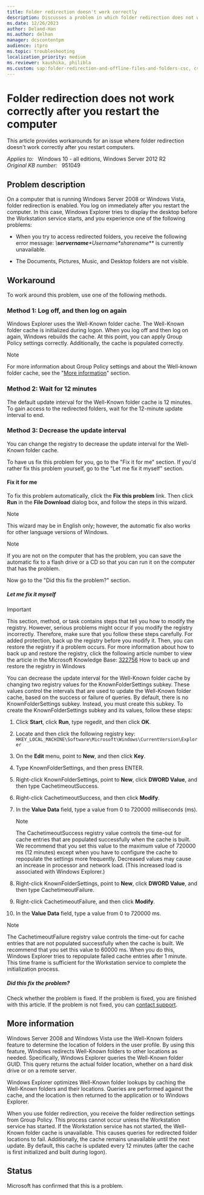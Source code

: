 ```yaml
---
title: Folder redirection doesn't work correctly
description: Discusses a problem in which folder redirection does not work correctly after you restart a Windows Server 2008-based computer or a Windows Vista-based computer. A workaround is provided.
ms.date: 12/26/2023
author: Deland-Han
ms.author: delhan
manager: dcscontentpm
audience: itpro
ms.topic: troubleshooting
localization_priority: medium
ms.reviewer: kaushika, philibla
ms.custom: sap:folder-redirection-and-offline-files-and-folders-csc, csstroubleshoot
---
```

# Folder redirection does not work correctly after you restart the computer

This article provides workarounds for an issue where folder redirection doesn't work correctly after you restart computers.

_Applies to:_ &nbsp; Windows 10 - all editions, Windows Server 2012 R2  
_Original KB number:_ &nbsp; 951049

## Problem description

On a computer that is running Windows Server 2008 or Windows Vista, folder redirection is enabled. You log on immediately after you restart the computer. In this case, Windows Explorer tries to display the desktop before the Workstation service starts, and you experience one of the following problems:

- When you try to access redirected folders, you receive the following error message: **\\**servername**\**Username**\**sharename**** is currently unavailable.

- The Documents, Pictures, Music, and Desktop folders are not visible.

## Workaround

To work around this problem, use one of the following methods.

### Method 1: Log off, and then log on again

Windows Explorer uses the Well-Known folder cache. The Well-Known folder cache is initialized during logon. When you log off and then log on again, Windows rebuilds the cache. At this point, you can apply Group Policy settings correctly. Additionally, the cache is populated correctly.

> [!NOTE]
> For more information about Group Policy settings and about the Well-known folder cache, see the "[More information](#more-information)" section.

### Method 2: Wait for 12 minutes

The default update interval for the Well-Known folder cache is 12 minutes. To gain access to the redirected folders, wait for the 12-minute update interval to end.

### Method 3: Decrease the update interval

You can change the registry to decrease the update interval for the Well-Known folder cache.

To have us fix this problem for you, go to the "Fix it for me" section. If you'd rather fix this problem yourself, go to the "Let me fix it myself" section.

#### Fix it for me

To fix this problem automatically, click the
 **Fix this problem** link. Then click
 **Run** in the
 **File Download** dialog box, and follow the steps in this wizard.

> [!NOTE]
> This wizard may be in English only; however, the automatic fix also works for other language versions of Windows.

> [!NOTE]
> If you are not on the computer that has the problem, you can save the automatic fix to a flash drive or a CD so that you can run it on the computer that has the problem.

Now go to the "Did this fix the problem?" section.

##### Let me fix it myself

> [!IMPORTANT]
> This section, method, or task contains steps that tell you how to modify the registry. However, serious problems might occur if you modify the registry incorrectly. Therefore, make sure that you follow these steps carefully. For added protection, back up the registry before you modify it. Then, you can restore the registry if a problem occurs. For more information about how to back up and restore the registry, click the following article number to view the article in the Microsoft Knowledge Base: [322756](https://support.microsoft.com/help/322756) How to back up and restore the registry in Windows  

You can decrease the update interval for the Well-Known folder cache by changing two registry values for the KnownFolderSettings subkey. These values control the intervals that are used to update the Well-Known folder cache, based on the success or failure of queries. By default, there is no KnownFolderSettings subkey. Instead, you must create this subkey. To create the KnownFolderSettings subkey and its values, follow these steps:

1. Click **Start**, click **Run**, type regedit, and then click **OK**.
2. Locate and then click the following registry key: `HKEY_LOCAL_MACHINE\Software\Microsoft\Windows\CurrentVersion\Explorer` 
3. On the **Edit** menu, point to **New**, and then click **Key**.
4. Type KnownFolderSettings, and then press ENTER.
5. Right-click KnownFolderSettings, point to **New**, click **DWORD Value**, and then type CachetimeoutSuccess.
6. Right-click CachetimeoutSuccess, and then click **Modify**.
7. In the **Value Data** field, type a value from 0 to 720000 milliseconds (ms).

    > [!NOTE]
    > The CachetimeoutSuccess registry value controls the time-out for cache entries that are populated successfully when the cache is built. We recommend that you set this value to the maximum value of 720000 ms (12 minutes) except when you have to configure the cache to repopulate the settings more frequently. Decreased values may cause an increase in processor and network load. (This increased load is associated with Windows Explorer.)
8. Right-click KnownFolderSettings, point to **New**, click **DWORD Value**, and then type CachetimeoutFailure.
9. Right-click CachetimeoutFailure, and then click **Modify**.
10. In the **Value Data** field, type a value from 0 to 720000 ms.

> [!NOTE]
> The CachetimeoutFailure registry value controls the time-out for cache entries that are not populated successfully when the cache is built. We recommend that you set this value to 60000 ms. When you do this, Windows Explorer tries to repopulate failed cache entries after 1 minute. This time frame is sufficient for the Workstation service to complete the initialization process.

##### Did this fix the problem?

Check whether the problem is fixed. If the problem is fixed, you are finished with this article. If the problem is not fixed, you can [contact support](https://support.microsoft.com/contactus/).

## More information

Windows Server 2008 and Windows Vista use the Well-Known folders feature to determine the location of folders in the user profile. By using this feature, Windows redirects Well-Known folders to other locations as needed. Specifically, Windows Explorer queries the Well-Known folder GUID. This query returns the actual folder location, whether on a hard disk drive or on a remote server.

Windows Explorer optimizes Well-Known folder lookups by caching the Well-Known folders and their locations. Queries are performed against the cache, and the location is then returned to the application or to Windows Explorer.

When you use folder redirection, you receive the folder redirection settings from Group Policy. This process cannot occur unless the Workstation service has started. If the Workstation service has not started, the Well-Known folder cache is unavailable. This causes queries for redirected folder locations to fail. Additionally, the cache remains unavailable until the next update. By default, this cache is updated every 12 minutes (after the cache is first initialized and built during logon).

## Status

Microsoft has confirmed that this is a problem.
